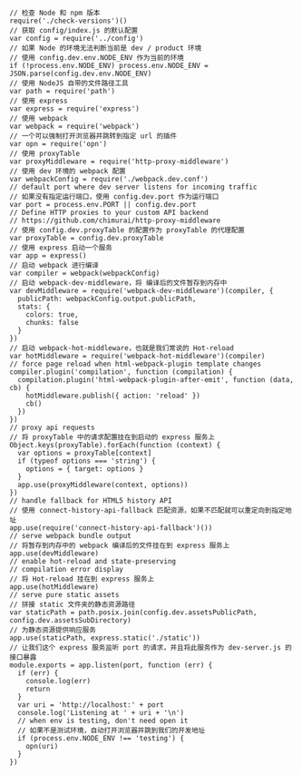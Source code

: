 	// 检查 Node 和 npm 版本
	require('./check-versions')()
	// 获取 config/index.js 的默认配置
	var config = require('../config')
	// 如果 Node 的环境无法判断当前是 dev / product 环境
	// 使用 config.dev.env.NODE_ENV 作为当前的环境
	if (!process.env.NODE_ENV) process.env.NODE_ENV = JSON.parse(config.dev.env.NODE_ENV)
	// 使用 NodeJS 自带的文件路径工具
	var path = require('path')
	// 使用 express
	var express = require('express')
	// 使用 webpack
	var webpack = require('webpack')
	// 一个可以强制打开浏览器并跳转到指定 url 的插件
	var opn = require('opn')
	// 使用 proxyTable
	var proxyMiddleware = require('http-proxy-middleware')
	// 使用 dev 环境的 webpack 配置
	var webpackConfig = require('./webpack.dev.conf')
	// default port where dev server listens for incoming traffic
	// 如果没有指定运行端口，使用 config.dev.port 作为运行端口
	var port = process.env.PORT || config.dev.port
	// Define HTTP proxies to your custom API backend
	// https://github.com/chimurai/http-proxy-middleware
	// 使用 config.dev.proxyTable 的配置作为 proxyTable 的代理配置
	var proxyTable = config.dev.proxyTable
	// 使用 express 启动一个服务
	var app = express()
	// 启动 webpack 进行编译
	var compiler = webpack(webpackConfig)
	// 启动 webpack-dev-middleware，将 编译后的文件暂存到内存中
	var devMiddleware = require('webpack-dev-middleware')(compiler, {
	  publicPath: webpackConfig.output.publicPath,
	  stats: {
	    colors: true,
	    chunks: false
	  }
	})
	// 启动 webpack-hot-middleware，也就是我们常说的 Hot-reload
	var hotMiddleware = require('webpack-hot-middleware')(compiler)
	// force page reload when html-webpack-plugin template changes
	compiler.plugin('compilation', function (compilation) {
	  compilation.plugin('html-webpack-plugin-after-emit', function (data, cb) {
	    hotMiddleware.publish({ action: 'reload' })
	    cb()
	  })
	})
	// proxy api requests
	// 将 proxyTable 中的请求配置挂在到启动的 express 服务上
	Object.keys(proxyTable).forEach(function (context) {
	  var options = proxyTable[context]
	  if (typeof options === 'string') {
	    options = { target: options }
	  }
	  app.use(proxyMiddleware(context, options))
	})
	// handle fallback for HTML5 history API
	// 使用 connect-history-api-fallback 匹配资源，如果不匹配就可以重定向到指定地址
	app.use(require('connect-history-api-fallback')())
	// serve webpack bundle output
	// 将暂存到内存中的 webpack 编译后的文件挂在到 express 服务上
	app.use(devMiddleware)
	// enable hot-reload and state-preserving
	// compilation error display
	// 将 Hot-reload 挂在到 express 服务上
	app.use(hotMiddleware)
	// serve pure static assets
	// 拼接 static 文件夹的静态资源路径
	var staticPath = path.posix.join(config.dev.assetsPublicPath, config.dev.assetsSubDirectory)
	// 为静态资源提供响应服务
	app.use(staticPath, express.static('./static'))
	// 让我们这个 express 服务监听 port 的请求，并且将此服务作为 dev-server.js 的接口暴露
	module.exports = app.listen(port, function (err) {
	  if (err) {
	    console.log(err)
	    return
	  }
	  var uri = 'http://localhost:' + port
	  console.log('Listening at ' + uri + '\n')
	  // when env is testing, don't need open it
	  // 如果不是测试环境，自动打开浏览器并跳到我们的开发地址
	  if (process.env.NODE_ENV !== 'testing') {
	    opn(uri)
	  }
	})
